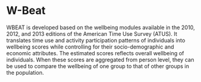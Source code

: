 # W-Beat

WBEAT is developed based on the wellbeing modules available in the 2010, 2012, and 2013 editions of the American Time Use Survey (ATUS). It translates time use and activity participation patterns of individuals into wellbeing scores while controlling for their socio-demographic and economic attributes. The estimated scores reflects overall wellbeing of individuals. When these scores are aggregated from person level, they can be used to compare the wellbeing of one group to that of other groups in the population.
